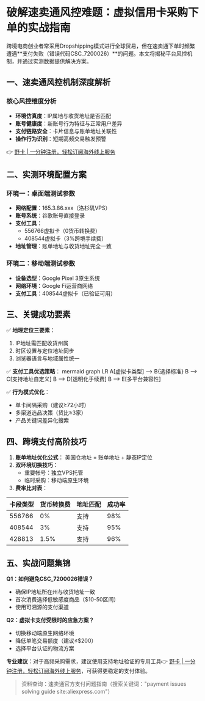 # 破解速卖通风控难题：虚拟信用卡采购下单的实战指南

跨境电商创业者常采用Dropshipping模式进行全球贸易，但在速卖通下单时频繁遭遇**支付失败（错误代码CSC_7200026）**的问题。本文将揭秘平台风控机制，并通过实测数据提供解决方案。

## 一、速卖通风控机制深度解析


### 核心风控维度分析
- **环境仿真度**：IP属地与收货地址是否匹配
- **账号健康度**：新账号行为特征与正常用户差异
- **支付链路安全**：卡片信息与账单地址关联性
- **操作行为识别**：短期高频交易触发预警

👉 [野卡 | 一分钟注册，轻松订阅海外线上服务](https://bbtdd.com/yeka)

## 二、实测环境配置方案
### 环境一：桌面端测试参数
- **网络配置**：165.3.86.xxx（洛杉矶VPS）
- **账号系统**：谷歌账号直接登录
- **支付工具**：
  - 556766虚拟卡（0货币转换费）
  - 408544虚拟卡（3%跨境手续费）
- **地址管理**：账单地址与收货地址完全一致



### 环境二：移动端测试参数
- **设备选型**：Google Pixel 3原生系统
- **网络环境**：Google Fi运营商网络
- **支付工具**：408544虚拟卡（已验证可用）

## 三、关键成功要素
✅ **地理定位三要素**：
1. IP地址需匹配收货州属
2. 时区设置与定位地址同步
3. 浏览器语言与地域属性统一

✅ **支付工具优选策略**：
mermaid
graph LR
A[虚拟卡类型] --> B{选择标准}
B --> C[支持地址自定义]
B --> D[透明化手续费]
B --> E[多平台兼容性]


✅ **行为模式优化**：
- 单卡间隔采购（建议≥72小时）
- 多渠道选品决策（货比≥3家）
- 产品关键词差异化搜索

## 四、跨境支付高阶技巧
1. **账单地址优化公式**：
   美国仓地址 = 账单地址 + 静态IP定位
2. **双环境切换技巧**：
   - 重要帐号：独立VPS托管
   - 临时采购：移动端原生环境
3. **费率比对表**：

| 卡段类型 | 货币转换费 | 地址匹配 | 成功率 |
|---------|-----------|---------|-------|
| 556766  | 0%        | 支持    | 98%   |
| 408544  | 3%        | 支持    | 95%   |
| 428813  | 1.5%      | 支持    | 96%   |



## 五、实战问题集锦
**Q1：如何避免CSC_7200026错误？**
- 确保IP地址所在州与收货地址一致
- 首次消费选择低敏感度商品（$10-50区间）
- 使用可溯源的支付渠道

**Q2：虚拟卡支付受限时的应急方案？**
- 切换移动端原生网络环境
- 降低单笔交易额度（建议≤$200）
- 选择平台认证的物流方案



**专业建议**：对于高频采购需求，建议使用支持地址验证的专用工具👉 [野卡 | 一分钟注册，轻松订阅海外线上服务](https://bbtdd.com/yeka)，可获得更稳定的支付体验。

> 资料查询：速卖通官方支付问题指南（搜索关键词："payment issues solving guide site:aliexpress.com"）